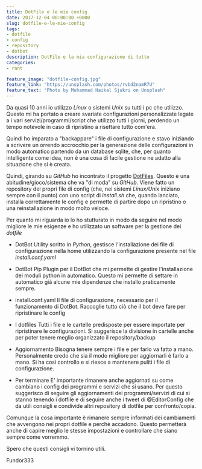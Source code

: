 ```yaml
---
title: DotFile e le mie config
date: 2017-12-04 00:00:00 +0000
slug: dotfile-e-le-mie-config
tags:
- dotfile
- config
- repository
- dotbot
description: DotFile e la mia configurazione di tutto
categories:
- rant

feature_image: "dotfile-config.jpg"
feature_link: "https://unsplash.com/photos/rvbd2namR7U"
feature_text: "Photo by Muhammad Haikal Sjukri on Unsplash"
---
```

Da quasi 10 anni io utilizzo _Linux_ o sistemi _Unix_ su tutti i pc che utilizzo. Questo mi ha portato a creare svariate configurazioni personalizzate legate a i vari servizi/programmi/script che utilizzo tutti i giorni, perdendo un tempo notevole in caso di ripristino a risettare tutto com'era.

Quindi ho imparato a "backappare" i file di configurazione e stavo iniziando a scrivere un orrendo accrocchio per la generazione delle configurazioni in modo automatico partendo da un database sqlite, che, per quanto intelligente come idea, non è una cosa di facile gestione ne adatto alla situazione che si è creata.

Quindi, girando su _GitHub_ ho incontrato il progetto [DotFiles](https://dotfiles.github.io). Questo è una abitudine/gioco/sistema che va "di moda" su _GitHub_. Viene fatto un repository dei propri file di config (che, nei sistemi _Linux/Unix_ iniziano sempre con il punto) con uno script di _install.sh_ che, quando lanciato, installa correttamente le config e permette di partire dopo un ripristino o una reinstallazione in modo molto veloce.

Per quanto mi riguarda io lo ho stutturato in modo da seguire nel modo migliore le mie esigenze e ho utilizzato un software per la gestione dei _dotfile_

* DotBot
Utility scritto in _Python_, gestisce l'installazione dei file di configurazione nella home utilizzando la configurazione presente nel file _install.conf.yaml_

* DotBot Pip
Plugin per il DotBot che mi permette di gestire l'installazione dei moduli python in automatico. Questo mi permette di settare in automatico già alcune mie dipendenze che installo praticamente sempre.

* install.conf.yaml
Il file di configurazione, necessario per il funzionamento di DotBot. Raccoglie tutto ciò che il bot deve fare per ripristinare le config

* I dotfiles
Tutti i file e le cartelle predisposte per essere importate per ripristinare le configurazioni. Si suggerisce la divisione in cartelle anche per poter tenere meglio organizzato il repository/backup

* Aggiornamento
Bisogna tenere sempre i file e per farlo va fatto a mano. Personalmente credo che sia il modo migliore per aggiornarli è farlo a mano. Si ha così controllo e si riesce a mantenere puliti i file di configurazione.

* Per terminare
E' importante rimanere anche aggiornati su come cambiano i config dei programmi e servizi che si usano. Per questo suggerisco di seguire gli aggiornamenti dei programmi/servizi di cui si stanno tenendo i dotfile e di seguire anche i tweet di @EditorConfig che da utili consigli e condivide altri repository di dotfile per confronto/copia.

Comunque la cosa importante è rimanere sempre informati dei cambiamenti che avvengono nei propri dotfile e perchè accadono. Questo permetterà anche di capire meglio le stesse impostazioni e controllare che siano sempre come vorremmo.

Spero che questi consigli vi tornino utili.

Fundor333
